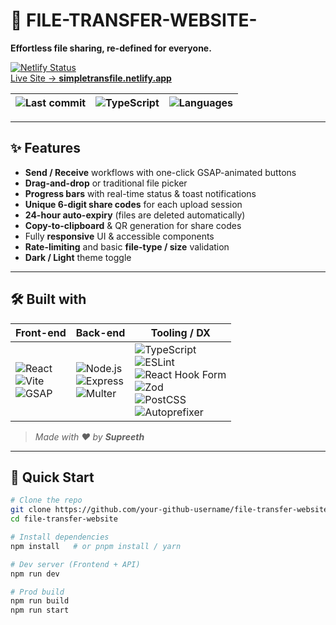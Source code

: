 # 📁 FILE-TRANSFER-WEBSITE-

**Effortless file sharing, re-defined for everyone.**

[![Netlify Status](https://api.netlify.com/api/v1/badges/your-badge-id/deploy-status)](https://app.netlify.com/sites/simpletransfile/deploys)  
[Live Site → **simpletransfile.netlify.app**](https://simpletransfile.netlify.app/)

<div align="center">

| ![Last commit](https://img.shields.io/github/last-commit/your-github-username/file-transfer-website?logo=git) | ![TypeScript](https://img.shields.io/badge/typescript-97.7%25-blue?logo=typescript) | ![Languages](https://img.shields.io/github/languages/count/your-github-username/file-transfer-website) |
| ---------------------------------------------------------------------------------------------------------------------------------------------------- | -------------------------------------------------------------------------------------------------------------- | ----------------------------------------------------------------------------------------------------------- |

</div>

---

## ✨ Features

- **Send / Receive** workflows with one-click GSAP-animated buttons  
- **Drag-and-drop** or traditional file picker  
- **Progress bars** with real-time status & toast notifications  
- **Unique 6-digit share codes** for each upload session  
- **24-hour auto-expiry** (files are deleted automatically)  
- **Copy-to-clipboard** & QR generation for share codes  
- Fully **responsive** UI & accessible components  
- **Rate-limiting** and basic **file-type / size** validation  
- **Dark / Light** theme toggle

---

## 🛠️ Built with

| Front-end | Back-end | Tooling / DX |
| --------- | -------- | ------------ |
| ![React](https://img.shields.io/badge/-React-61DAFB?logo=react&logoColor=black) <br> ![Vite](https://img.shields.io/badge/-Vite-646CFF?logo=vite) <br> ![GSAP](https://img.shields.io/badge/-GSAP-88CE02?logo=greensock&logoColor=black) | ![Node.js](https://img.shields.io/badge/-Node.js-339933?logo=node.js&logoColor=white) <br> ![Express](https://img.shields.io/badge/-Express-000000?logo=express) <br> ![Multer](https://img.shields.io/badge/-Multer-1D74D6) | ![TypeScript](https://img.shields.io/badge/-TypeScript-3178C6?logo=typescript) <br> ![ESLint](https://img.shields.io/badge/-ESLint-4B32C3?logo=eslint) <br> ![React Hook Form](https://img.shields.io/badge/-React%20Hook%20Form-EC5990) <br> ![Zod](https://img.shields.io/badge/-Zod-3E8ECA) <br> ![PostCSS](https://img.shields.io/badge/-PostCSS-DD3A0A?logo=postcss) <br> ![Autoprefixer](https://img.shields.io/badge/-Autoprefixer-CC342D?logo=autoprefixer) |

> _Made with ❤️ by **Supreeth**_

---

## 🚀 Quick Start

```bash
# Clone the repo
git clone https://github.com/your-github-username/file-transfer-website.git
cd file-transfer-website

# Install dependencies
npm install   # or pnpm install / yarn

# Dev server (Frontend + API)
npm run dev

# Prod build
npm run build
npm run start

